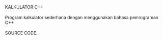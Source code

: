 <p>KALKULATOR C++<br><br>Program kalkulator sederhana dengan menggunakan bahasa pemrograman C++<br><br>SOURCE CODE.</p>
